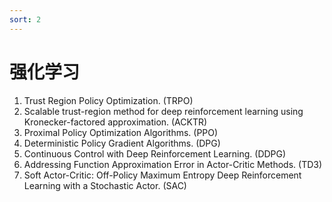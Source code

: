 ```yaml
---
sort: 2
---
```


# 强化学习

1. Trust Region Policy Optimization. (TRPO)
2. Scalable trust-region method for deep reinforcement learning using Kronecker-factored approximation. (ACKTR)
3. Proximal Policy Optimization Algorithms. (PPO)
4. Deterministic Policy Gradient Algorithms. (DPG)
5. Continuous Control with Deep Reinforcement Learning. (DDPG)
6. Addressing Function Approximation Error in Actor-Critic Methods. (TD3)
7. Soft Actor-Critic: Off-Policy Maximum Entropy Deep Reinforcement Learning with a Stochastic Actor. (SAC)